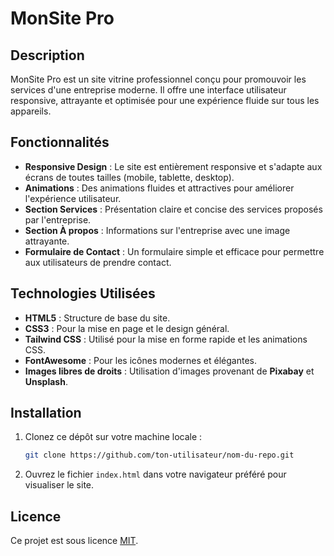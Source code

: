 # MonSite Pro

## Description
MonSite Pro est un site vitrine professionnel conçu pour promouvoir les services d'une entreprise moderne. Il offre une interface utilisateur responsive, attrayante et optimisée pour une expérience fluide sur tous les appareils.

## Fonctionnalités
- **Responsive Design** : Le site est entièrement responsive et s'adapte aux écrans de toutes tailles (mobile, tablette, desktop).
- **Animations** : Des animations fluides et attractives pour améliorer l'expérience utilisateur.
- **Section Services** : Présentation claire et concise des services proposés par l'entreprise.
- **Section À propos** : Informations sur l'entreprise avec une image attrayante.
- **Formulaire de Contact** : Un formulaire simple et efficace pour permettre aux utilisateurs de prendre contact.

## Technologies Utilisées
- **HTML5** : Structure de base du site.
- **CSS3** : Pour la mise en page et le design général.
- **Tailwind CSS** : Utilisé pour la mise en forme rapide et les animations CSS.
- **FontAwesome** : Pour les icônes modernes et élégantes.
- **Images libres de droits** : Utilisation d'images provenant de **Pixabay** et **Unsplash**.

## Installation
1. Clonez ce dépôt sur votre machine locale :
    ```bash
    git clone https://github.com/ton-utilisateur/nom-du-repo.git
    ```
2. Ouvrez le fichier `index.html` dans votre navigateur préféré pour visualiser le site.

## Licence
Ce projet est sous licence [MIT](https://opensource.org/licenses/MIT).
